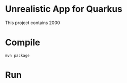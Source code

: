 # Unrealistic App for Quarkus

This project contains 2000

# Compile

```
mvn package
```



# Run

```

```

